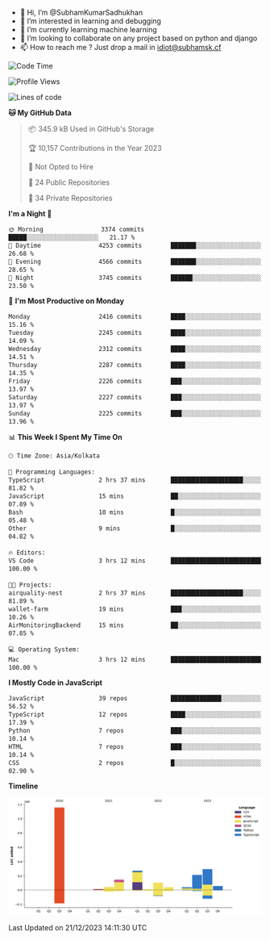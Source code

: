- 👋 Hi, I’m @SubhamKumarSadhukhan
- 👀 I’m interested in learning and debugging
- 🌱 I’m currently learning machine learning
- 💞️ I’m looking to collaborate on any project based on python and django
- 📫 How to reach me ?
      Just drop a mail in idiot@subhamsk.cf

<!---
SubhamKumarSadhukhan/SubhamKumarSadhukhan is a ✨ special ✨ repository because its `README.md` (this file) appears on your GitHub profile.
You can click the Preview link to take a look at your changes.
--->


<!--START_SECTION:waka-->
![Code Time](http://img.shields.io/badge/Code%20Time-1%2C770%20hrs%2048%20mins-blue)

![Profile Views](http://img.shields.io/badge/Profile%20Views-0-blue)

![Lines of code](https://img.shields.io/badge/From%20Hello%20World%20I%27ve%20Written-2.4%20million%20lines%20of%20code-blue)

**🐱 My GitHub Data** 

> 📦 345.9 kB Used in GitHub's Storage 
 > 
> 🏆 10,157 Contributions in the Year 2023
 > 
> 🚫 Not Opted to Hire
 > 
> 📜 24 Public Repositories 
 > 
> 🔑 34 Private Repositories 
 > 
**I'm a Night 🦉** 

```text
🌞 Morning                3374 commits        █████░░░░░░░░░░░░░░░░░░░░   21.17 % 
🌆 Daytime                4253 commits        ███████░░░░░░░░░░░░░░░░░░   26.68 % 
🌃 Evening                4566 commits        ███████░░░░░░░░░░░░░░░░░░   28.65 % 
🌙 Night                  3745 commits        ██████░░░░░░░░░░░░░░░░░░░   23.50 % 
```
📅 **I'm Most Productive on Monday** 

```text
Monday                   2416 commits        ████░░░░░░░░░░░░░░░░░░░░░   15.16 % 
Tuesday                  2245 commits        ████░░░░░░░░░░░░░░░░░░░░░   14.09 % 
Wednesday                2312 commits        ████░░░░░░░░░░░░░░░░░░░░░   14.51 % 
Thursday                 2287 commits        ████░░░░░░░░░░░░░░░░░░░░░   14.35 % 
Friday                   2226 commits        ███░░░░░░░░░░░░░░░░░░░░░░   13.97 % 
Saturday                 2227 commits        ███░░░░░░░░░░░░░░░░░░░░░░   13.97 % 
Sunday                   2225 commits        ███░░░░░░░░░░░░░░░░░░░░░░   13.96 % 
```


📊 **This Week I Spent My Time On** 

```text
🕑︎ Time Zone: Asia/Kolkata

💬 Programming Languages: 
TypeScript               2 hrs 37 mins       ████████████████████░░░░░   81.82 % 
JavaScript               15 mins             ██░░░░░░░░░░░░░░░░░░░░░░░   07.89 % 
Bash                     10 mins             █░░░░░░░░░░░░░░░░░░░░░░░░   05.48 % 
Other                    9 mins              █░░░░░░░░░░░░░░░░░░░░░░░░   04.82 % 

🔥 Editors: 
VS Code                  3 hrs 12 mins       █████████████████████████   100.00 % 

🐱‍💻 Projects: 
airquality-nest          2 hrs 37 mins       ████████████████████░░░░░   81.89 % 
wallet-farm              19 mins             ███░░░░░░░░░░░░░░░░░░░░░░   10.26 % 
AirMonitoringBackend     15 mins             ██░░░░░░░░░░░░░░░░░░░░░░░   07.85 % 

💻 Operating System: 
Mac                      3 hrs 12 mins       █████████████████████████   100.00 % 
```

**I Mostly Code in JavaScript** 

```text
JavaScript               39 repos            ██████████████░░░░░░░░░░░   56.52 % 
TypeScript               12 repos            ████░░░░░░░░░░░░░░░░░░░░░   17.39 % 
Python                   7 repos             ███░░░░░░░░░░░░░░░░░░░░░░   10.14 % 
HTML                     7 repos             ███░░░░░░░░░░░░░░░░░░░░░░   10.14 % 
CSS                      2 repos             █░░░░░░░░░░░░░░░░░░░░░░░░   02.90 % 
```



**Timeline**

![Lines of Code chart](https://raw.githubusercontent.com/SubhamKumarSadhukhan/SubhamKumarSadhukhan/main/assets/bar_graph.png)


 Last Updated on 21/12/2023 14:11:30 UTC
<!--END_SECTION:waka-->
